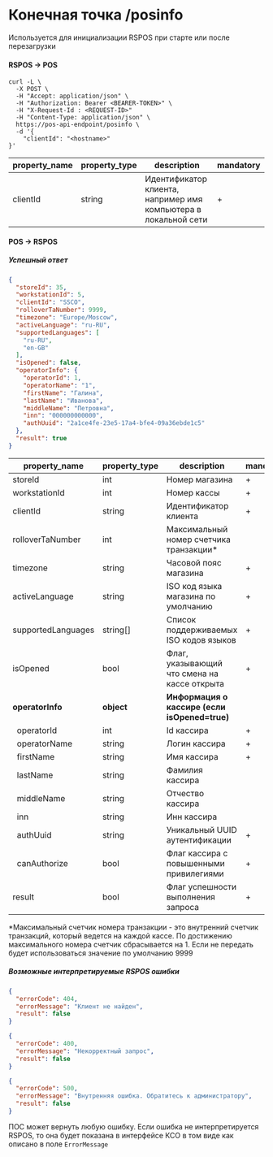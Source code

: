 # Конечная точка /posinfo

Используется для инициализации RSPOS при старте или после перезагрузки

#### RSPOS -> POS

```shell
curl -L \
  -X POST \
  -H "Accept: application/json" \
  -H "Authorization: Bearer <BEARER-TOKEN>" \
  -H "X-Request-Id : <REQUEST-ID>"
  -H "Content-Type: application/json" \
  https://pos-api-endpoint/posinfo \
  -d '{
    "clientId": "<hostname>"
}'
```

| property_name | property_type | description                                                     | mandatory |
|---------------|---------------|-----------------------------------------------------------------|-----------|
| clientId      | string        | Идентификатор клиента, например имя компьютера в локальной сети | +         |

#### POS -> RSPOS

##### Успешный ответ

```json lines
{
  "storeId": 35,
  "workstationId": 5,
  "clientId": "SSCO",
  "rolloverTaNumber": 9999,
  "timezone": "Europe/Moscow",
  "activeLanguage": "ru-RU",
  "supportedLanguages": [
    "ru-RU",
    "en-GB"
  ],
  "isOpened": false,
  "operatorInfo": {
    "operatorId": 1,
    "operatorName": "1",
    "firstName": "Галина",
    "lastName": "Иванова",
    "middleName": "Петровна",
    "inn": "000000000000",
    "authUuid": "2a1ce4fe-23e5-17a4-bfe4-09a36ebde1c5"
  },
  "result": true
}
```

| property_name            | property_type | description                                   | mandatory |
|--------------------------|---------------|-----------------------------------------------|-----------|
| storeId                  | int           | Номер магазина                                | +         |
| workstationId            | int           | Номер кассы                                   | +         |
| clientId                 | string        | Идентификатор клиента                         | +         |
| rolloverTaNumber         | int           | Максимальный номер счетчика транзакции*       |           |
| timezone                 | string        | Часовой пояс магазина                         | +         |
| activeLanguage           | string        | ISO код языка магазина по умолчанию           | +         |
| supportedLanguages       | string[]      | Список поддерживаемых ISO кодов языков        | +         |
| isOpened                 | bool          | Флаг, указывающий что смена на кассе открыта  | +         |
| **operatorInfo**         | **object**    | **Информация о кассире (если isOpened=true)** |           |
| &nbsp;&nbsp;operatorId   | int           | Id кассира                                    | +         |
| &nbsp;&nbsp;operatorName | string        | Логин кассира                                 | +         |
| &nbsp;&nbsp;firstName    | string        | Имя кассира                                   | +         |
| &nbsp;&nbsp;lastName     | string        | Фамилия кассира                               |           |
| &nbsp;&nbsp;middleName   | string        | Отчество кассира                              |           |
| &nbsp;&nbsp;inn          | string        | Инн кассира                                   |           |
| &nbsp;&nbsp;authUuid     | string        | Уникальный UUID аутентификации                | +         |
| &nbsp;&nbsp;canAuthorize | bool          | Флаг кассира с повышенными привилегиями       | +         |
| result                   | bool          | Флаг успешности выполнения запроса            | +         |

*Максимальный счетчик номера транзакции - это внутренний счетчик транзакций, который ведется на каждой кассе.
По достижению максимального номера счетчик сбрасывается на 1. Если не передать будет использоваться значение по
умолчанию 9999

##### Возможные интерпретируемые RSPOS ошибки

```json lines
{
  "errorCode": 404,
  "errorMessage": "Клиент не найден",
  "result": false
}
```

```json lines
{
  "errorCode": 400,
  "errorMessage": "Некорректный запрос",
  "result": false
}
```

```json lines
{
  "errorCode": 500,
  "errorMessage": "Внутренняя ошибка. Обратитесь к администратору",
  "result": false
}
```

ПОС может вернуть любую ошибку.
Если ошибка не интерпретируется RSPOS, то она будет показана в интерфейсе КСО в том виде как описано в
поле `ErrorMessage`